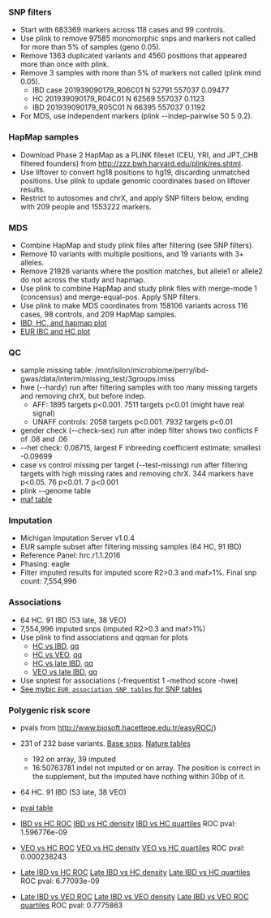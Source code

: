 ### SNP filters
* Start with 683369 markers across 118 cases and 99 controls. 
* Use plink to remove 97585 monomorphic snps and markers not called for more than 5% of samples (geno 0.05). 
* Remove 1363 duplicated variants and 4560 positions that appeared more than once with plink.
* Remove 3 samples with more than 5% of markers not called (plink mind 0.05).
    *   IBD case 201939090179_R06C01          N    52791   557037  0.09477
    *   HC 201939090179_R04C01          N    62569   557037   0.1123
    *   IBD 201939090179_R05C01          N    66395   557037   0.1192
* For MDS, use independent markers (plink --indep-pairwise 50 5 0.2).

### HapMap samples
* Download Phase 2 HapMap as a PLINK fileset (CEU, YRI, and JPT_CHB filtered founders) from http://zzz.bwh.harvard.edu/plink/res.shtml.
* Use liftover to convert hg18 positions to hg19, discarding unmatched positions. Use plink to update genomic coordinates based on liftover results.
* Restrict to autosomes and chrX, and apply SNP filters below, ending with 209 people and 1553222 markers.

### MDS
* Combine HapMap and study plink files after filtering (see SNP filters). 
* Remove 10 variants with multiple positions, and 19 variants with 3+ alleles.
* Remove 21926 variants where the position matches, but allele1 or allele2 do not across the study and hapmap.
* Use plink to combine HapMap and study plink files with merge-mode 1 (concensus) and merge-equal-pos. Apply SNP filters.
* Use plink to make MDS coordinates from 158106 variants across 116 cases, 98 controls, and 209 HapMap samples.
* [IBD, HC, and hapmap plot](plots/hapmap_mds.png)
* [EUR IBC and HC plot](plots/eur_mds.png)

### QC
* sample missing table: /mnt/isilon/microbiome/perry/ibd-gwas/data/interim/missing_test/3groups.imiss
* hwe (--hardy) run after filtering samples with too many missing targets and removing chrX, but before indep. 
    * AFF: 1895 targets p<0.001. 7511 targets p<0.01 (might have real signal)
    * UNAFF controls: 2058 targets p<0.001. 7932 targets p<0.01
* gender check (--check-sex) run after indep filter shows two conflicts F of .08 and .06
* --het check: 0.08715, largest F inbreeding coefficient estimate; smallest -0.09699
* case vs control missing per target (--test-missing) run after filtering targets with high missing rates and removing chrX. 344 markers have p<0.05. 76 p<0.01. 7 p<0.001
* plink --genome table
* [maf table](tables/maf.md)
    
### Imputation
* Michigan Imputation Server v1.0.4
* EUR sample subset after filtering missing samples (64 HC, 91 IBD)
* Reference Panel: hrc.r1.1.2016
* Phasing: eagle
* Filter imputed results for imputed score R2>0.3 and maf>1%. Final snp count: 7,554,996

### Associations
* 64 HC. 91 IBD (53 late, 38 VEO)
* 7,554,996 imputed snps (imputed R2>0.3 and maf>1%)
* Use plink to find associations and qqman for plots
    * [HC vs IBD](plots/manhattan.all.png), [qq](plots/qq.all.png)
    * [HC vs VEO](plots/manhattan.early.png), [qq](plots/qq.early.png)
    * [HC vs late IBD](plots/manhattan.late.png), [qq](plots/qq.late.png)
    * [VEO vs late IBD](plots/manhattan.ibd_all.png), [qq](plots/qq.ibd_all.png)
* Use snptest for associations (-frequentist 1 -method score -hwe)    
* [See mybic `EUR association SNP tables` for SNP tables](http://mybic.chop.edu/labs/devoto_lab/ibd-gwas/)

### Polygenic risk score
* pvals from http://www.biosoft.hacettepe.edu.tr/easyROC/)
* 231 of 232 base variants. [Base snps](https://www.ncbi.nlm.nih.gov/pmc/articles/PMC4881818/). [Nature tables](https://www.nature.com/articles/ng.3359#supplementary-information)
    * 192 on array, 39 imputed
    * 16:50763781 indel not imputed or on array. The position is correct in the supplement, but the imputed have nothing within 30bp of it.

* 64 HC. 91 IBD (53 late, 38 VEO)
* [pval table](tables/prs.md)
* [IBD vs HC ROC](plots/all.eur.prs.roc.png) [IBD vs HC density](plots/all.eur.prs.density.png) [IBD vs HC quartiles](plots/all.eur.prs.quartiles.png) ROC pval: 1.596776e-09
* [VEO vs HC ROC](plots/early.eur.prs.roc.png) [VEO vs HC density](plots/early.eur.prs.density.png) [VEO vs HC quartiles](plots/early.eur.prs.quartiles.png) ROC pval: 0.000238243
* [Late IBD vs HC ROC](plots/late.eur.prs.roc.png) [Late IBD vs HC density](plots/late.eur.prs.density.png) [Late IBD vs HC quartiles](plots/late.eur.prs.quartiles.png) ROC pval: 6.77093e-09
* [Late IBD vs VEO ROC](plots/ibd_all.eur.prs.roc.png) [Late IBD vs VEO density](plots/ibd_all.eur.prs.density.png) [Late IBD vs VEO ROC quartiles](plots/ibd_all.eur.prs.quartiles.png) ROC pval: 	0.7775863
